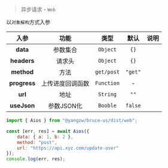 > 异步请求 - `Web`

以`对象解构`方式入参

入参|功能|类型|默认|说明
:-:|:-:|:-:|:-:|-
**data**|参数集合|`Object`|`{}`
**headers**|请求头|`Object`|`{}`
**method**|方法|`get/post`|`"get"`
**progress**|上传进度回调函数|`Function`|-
**url**|地址|`String`|`""`
**useJson**|参数JSON化|`Booble`|`false`

```js
import { Aios } from "@yangzw/bruce-us/dist/web";

const [err, res] = await Aios({
	data: { a: 1, b: 2 },
	method: "post",
	url: "https://api.xyz.com/update-user"
});
console.log(err, res);
```